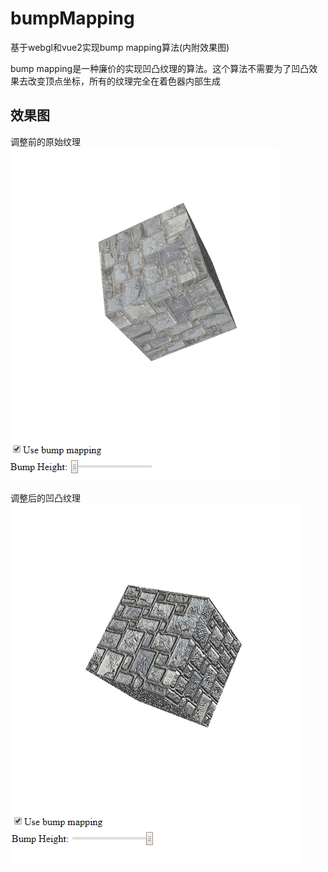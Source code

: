 # bumpMapping
基于webgl和vue2实现bump mapping算法(内附效果图)

bump mapping是一种廉价的实现凹凸纹理的算法。这个算法不需要为了凹凸效果去改变顶点坐标，所有的纹理完全在着色器内部生成

## 效果图

调整前的原始纹理
![image](https://github.com/rainsilence0911/bumpMapping/blob/master/snipshot/Capture.png)

调整后的凹凸纹理
![image](https://github.com/rainsilence0911/bumpMapping/blob/master/snipshot/Capture2.png)
